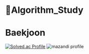 # 🌱Algorithm_Study
# Baekjoon 
[![Solved.ac Profile](http://mazassumnida.wtf/api/v2/generate_badge?boj=skg06123)](https://solved.ac/rlatngus1691/)
![mazandi profile](http://mazandi.herokuapp.com/api?handle=skg06123&theme=warm)

